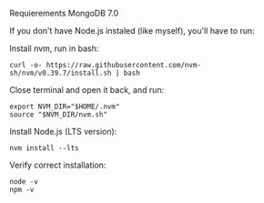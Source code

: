 Requierements
MongoDB 7.0

If you don't have Node.js instaled (like myself), you'll have to run:

Install nvm, run in bash:
```
curl -o- https://raw.githubusercontent.com/nvm-sh/nvm/v0.39.7/install.sh | bash
```

Close terminal and open it back, and run:
```
export NVM_DIR="$HOME/.nvm"
source "$NVM_DIR/nvm.sh"
```

Install Node.js (LTS version):
```
nvm install --lts
```

Verify correct installation:
```
node -v
npm -v
```
